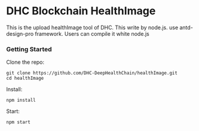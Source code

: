 # DHC Blockchain HealthImage

This is the upload  healthImage tool of DHC. This write by node.js. use antd-design-pro framework. Users can compile it white node.js

### Getting Started

Clone the repo:
<pre><code>git clone https://github.com/DHC-DeepHealthChain/healthImage.git
cd healthImage</code></pre>

Install:
<pre><code>npm install</code></pre>

Start:
<pre><code>npm start</code></pre>

